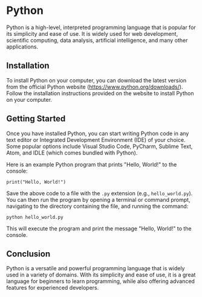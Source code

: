 # Python

Python is a high-level, interpreted programming language that is popular for its simplicity and ease of use. It is widely used for web development, scientific computing, data analysis, artificial intelligence, and many other applications.

## Installation

To install Python on your computer, you can download the latest version from the official Python website (https://www.python.org/downloads/). Follow the installation instructions provided on the website to install Python on your computer.

## Getting Started

Once you have installed Python, you can start writing Python code in any text editor or Integrated Development Environment (IDE) of your choice. Some popular options include Visual Studio Code, PyCharm, Sublime Text, Atom, and IDLE (which comes bundled with Python).

Here is an example Python program that prints "Hello, World!" to the console:

```
print("Hello, World!")
```

Save the above code to a file with the `.py` extension (e.g., `hello_world.py`). You can then run the program by opening a terminal or command prompt, navigating to the directory containing the file, and running the command:

`python hello_world.py`

This will execute the program and print the message "Hello, World!" to the console.

## Conclusion

Python is a versatile and powerful programming language that is widely used in a variety of domains. With its simplicity and ease of use, it is a great language for beginners to learn programming, while also offering advanced features for experienced developers.

